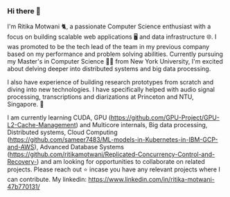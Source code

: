 ### Hi there 👋

I'm Ritika Motwani 🐈, a passionate Computer Science enthusiast with a focus on building scalable web applications 🖥️ and data infrastructure 🌐. I was promoted to be the tech lead of the team in my previous company based on my performance and problem solving abilities. Currently pursuing my Master's in Computer Science 👩‍🎓 from New York University, I'm excited about delving deeper into distributed systems and big data processing.

I also have experience of building research prototypes from scratch and diving into new technologies. I have specifically helped with audio signal processing, transcriptions and diarizations at Princeton and NTU, Singapore. 🔭

I am currently learning CUDA, GPU (https://github.com/GPU-Project/GPU-L2-Cache-Management) and Multicore internals, Big data processing, Distributed systems, Cloud Computing (https://github.com/sameer7483/ML-models-in-Kubernetes-in-IBM-GCP-and-AWS), Advanced Database Systems (https://github.com/ritikamotwani/Replicated-Concurrency-Control-and-Recovery-) and am looking for opportunities to collaborate on related projects. Please reach out ⭐ incase you have any relevant projects where I can contribute. My linkedin: https://www.linkedin.com/in/ritika-motwani-47b770131/



<!--
**ritikamotwani/ritikamotwani** is a ✨ _special_ ✨ repository because its `README.md` (this file) appears on your GitHub profile.

Here are some ideas to get you started:

- 🔭 I’m currently working on ...
- 🌱 I’m currently learning ...
- 👯 I’m looking to collaborate on ...
- 🤔 I’m looking for help with ...
- 💬 Ask me about ...
- 📫 How to reach me: ...
- 😄 Pronouns: ...
- ⚡ Fun fact: ...
-->
